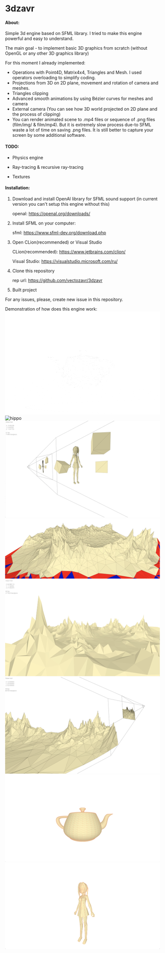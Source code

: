 # 3dzavr

<h4>About:</h4>

Simple 3d engine based on SFML library.
I tried to make this engine powerful and easy to understand.

The main goal - to implement basic 3D graphics from scratch (without OpenGL or any other 3D graphics library)

For this moment I already implemented:
- Operations with Point4D, Matrix4x4, Triangles and Mesh. I used operators overloading to simplify coding.
- Projections from 3D on 2D plane, movement and rotation of camera and meshes.
- Triangles clipping
- Advanced smooth animations by using Bézier curves for meshes and camera
- External camera (You can see how 3D world projected on 2D plane and the process of clipping)
- You can render animated scene to .mp4 files or sequence of .png files (film/img/ & film/mp4). But it is extremely slow process due-to SFML waste a lot of time on saving .png files. It is still better to capture your screen by some additional software.

<h4>TODO:</h4>

- Physics engine
  
- Ray-tracing & recursive ray-tracing 
  
- Textures

<h4>Installation:</h4>

1) Download and install OpenAl library for SFML sound support (in current version you can't setup this engine without this)
   
    openal: https://openal.org/downloads/
   

2) Install SFML on your computer:
   
    sfml: https://www.sfml-dev.org/download.php
   

2) Open CLion(recommended) or Visual Studio
   
   CLion(recommended): https://www.jetbrains.com/clion/
   
   Visual Studio: https://visualstudio.microsoft.com/ru/
   

3) Clone this repository
   
    rep url: https://github.com/vectozavr/3dzavr
   

4) Built project

For any issues, please, create new issue in this repository.

Demonstration of how does this engine work:
![hippo](gif/teapot.gif)
![hippo](gif/cube.gif)
![Project demonstration](img/external_camera_1.png)
![Project demonstration](img/clipping.png)
![Project demonstration](img/mountains.png)
![Project demonstration](img/external_camera_2.png)
![Project demonstration](img/teapot.png)
![Project demonstration](img/girl.png)
